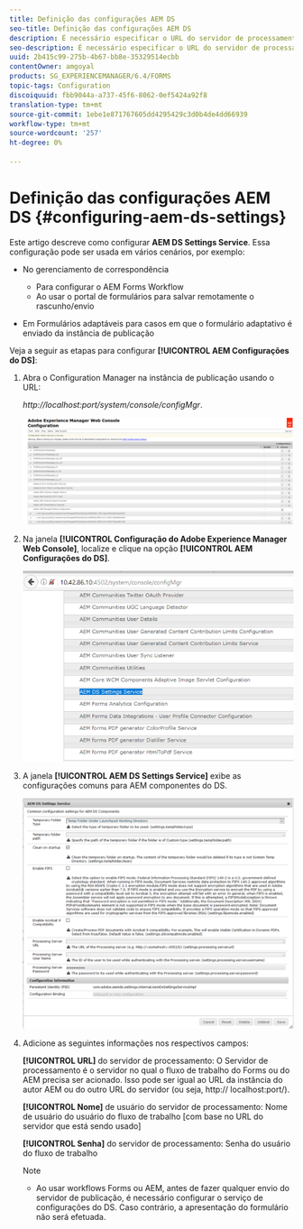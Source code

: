 ```yaml
---
title: Definição das configurações AEM DS
seo-title: Definição das configurações AEM DS
description: É necessário especificar o URL do servidor de processamento antes de enviar um formulário.
seo-description: É necessário especificar o URL do servidor de processamento antes de enviar um formulário.
uuid: 2b415c99-275b-4b67-bb8e-35329514ecbb
contentOwner: amgoyal
products: SG_EXPERIENCEMANAGER/6.4/FORMS
topic-tags: Configuration
discoiquuid: fbb9044a-a737-45f6-8062-0ef5424a92f8
translation-type: tm+mt
source-git-commit: 1ebe1e871767605dd4295429c3d0b4de4dd66939
workflow-type: tm+mt
source-wordcount: '257'
ht-degree: 0%

---
```



# Definição das configurações AEM DS {#configuring-aem-ds-settings}

Este artigo descreve como configurar **AEM DS Settings Service**. Essa configuração pode ser usada em vários cenários, por exemplo:

* No gerenciamento de correspondência

   * Para configurar o AEM Forms Workflow
   * Ao usar o portal de formulários para salvar remotamente o rascunho/envio

* Em Formulários adaptáveis para casos em que o formulário adaptativo é enviado da instância de publicação

Veja a seguir as etapas para configurar **[!UICONTROL AEM Configurações do DS]**:

1. Abra o Configuration Manager na instância de publicação usando o URL:

   *http://localhost:port/system/console/configMgr*.

   ![aem_web_configuration_console](assets/aem_web_configuration_console.png)

1. Na janela **[!UICONTROL Configuração do Adobe Experience Manager Web Console]**, localize e clique na opção **[!UICONTROL AEM Configurações do DS]**.

   ![ds_settings](assets/ds_settings.png)

1. A janela **[!UICONTROL AEM DS Settings Service]** exibe as configurações comuns para AEM componentes do DS.

   ![ds_settings_1](assets/ds_settings_1.png)

1. Adicione as seguintes informações nos respectivos campos:

   **[!UICONTROL URL]** do servidor de processamento: O Servidor de processamento é o servidor no qual o fluxo de trabalho do Forms ou do AEM precisa ser acionado. Isso pode ser igual ao URL da instância do autor AEM ou do outro URL do servidor (ou seja, http:// localhost:port/).

   **[!UICONTROL Nome]** de usuário do servidor de processamento: Nome de usuário do usuário do fluxo de trabalho  [com base no URL do servidor que está sendo usado]

   **[!UICONTROL Senha]** do servidor de processamento: Senha do usuário do fluxo de trabalho

   >[!NOTE]
   >
   >* Ao usar workflows Forms ou AEM, antes de fazer qualquer envio do servidor de publicação, é necessário configurar o serviço de configurações do DS. Caso contrário, a apresentação do formulário não será efetuada.

